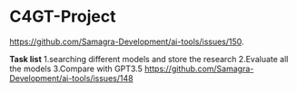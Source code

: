 # C4GT-Project
https://github.com/Samagra-Development/ai-tools/issues/150.

**Task list**
1.searching different models and store the research
2.Evaluate all the models
3.Compare with GPT3.5
https://github.com/Samagra-Development/ai-tools/issues/148
